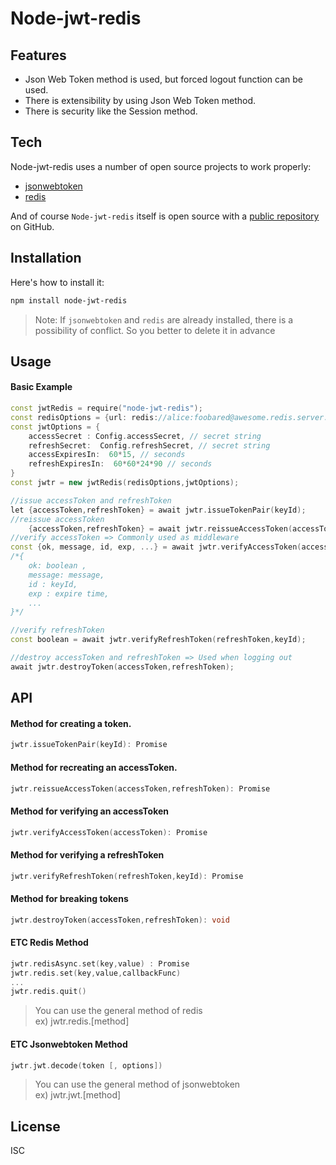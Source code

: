 # Node-jwt-redis

## Features

- Json Web Token method is used, but forced logout function can be used.
- There is extensibility by using Json Web Token method.
- There is security like the Session method.

## Tech

Node-jwt-redis uses a number of open source projects to work properly:

- [jsonwebtoken](https://www.npmjs.com/package/jsonwebtoken)
- [redis](https://www.npmjs.com/package/redis)

And of course `Node-jwt-redis` itself is open source with a [public repository](https://github.com/goormee/node-jwt-redis)
 on GitHub.

## Installation

Here's how to install it:
```bash
npm install node-jwt-redis
```
> Note: 
If `jsonwebtoken` and `redis` are already installed, there is a possibility of conflict.
So you better to delete it in advance

## Usage
#### Basic Example
```cpp
const jwtRedis = require("node-jwt-redis");
const redisOptions = {url: redis://alice:foobared@awesome.redis.server:6380}; //redis[s]://[[username][:password]@][host][:port][/db-number]
const jwtOptions = {
    accessSecret : Config.accessSecret, // secret string
    refreshSecret:  Config.refreshSecret, // secret string
    accessExpiresIn:  60*15, // seconds
    refreshExpiresIn:  60*60*24*90 // seconds
}
const jwtr = new jwtRedis(redisOptions,jwtOptions);

//issue accessToken and refreshToken
let {accessToken,refreshToken} = await jwtr.issueTokenPair(keyId);
//reissue accessToken
    {accessToken,refreshToken} = await jwtr.reissueAccessToken(accessToken,refreshToken);
//verify accessToken => Commonly used as middleware
const {ok, message, id, exp, ...} = await jwtr.verifyAccessToken(accessToken);
/*{
    ok: boolean ,
    message: message,
    id : keyId,
    exp : expire time,
    ...
}*/

//verify refreshToken
const boolean = await jwtr.verifyRefreshToken(refreshToken,keyId);

//destroy accessToken and refreshToken => Used when logging out
await jwtr.destroyToken(accessToken,refreshToken);
```

## API


#### Method for creating a token.
```cpp
jwtr.issueTokenPair(keyId): Promise
```
#### Method for recreating an accessToken.
```cpp
jwtr.reissueAccessToken(accessToken,refreshToken): Promise
```
#### Method for verifying an accessToken
```cpp
jwtr.verifyAccessToken(accessToken): Promise
```
#### Method for verifying a refreshToken
```cpp
jwtr.verifyRefreshToken(refreshToken,keyId): Promise
```
#### Method for breaking tokens
```cpp
jwtr.destroyToken(accessToken,refreshToken): void
```
#### ETC Redis Method
```cpp
jwtr.redisAsync.set(key,value) : Promise
jwtr.redis.set(key,value,callbackFunc) 
...
jwtr.redis.quit()
```
> You can use the general method of redis\
ex) jwtr.redis.[method]

#### ETC Jsonwebtoken Method
```cpp
jwtr.jwt.decode(token [, options])
```
> You can use the general method of jsonwebtoken\
ex) jwtr.jwt.[method]

## License

ISC
